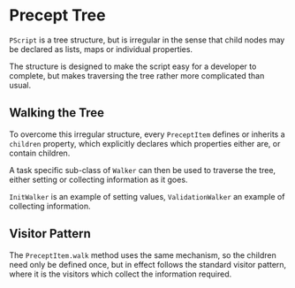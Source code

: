 # Precept Tree

`PScript` is a tree structure, but is irregular in the sense that child nodes may be declared as lists, maps or individual properties.

The structure is designed to make the script easy for a developer to complete, but makes traversing the tree rather more complicated than usual.

## Walking the Tree

To overcome this irregular structure, every `PreceptItem` defines or inherits a `children` property, which explicitly declares which properties either are, or contain children.

A task specific sub-class of `Walker` can then be used to traverse the tree, either setting or collecting information as it goes.

`InitWalker` is an example of setting values, `ValidationWalker` an example of collecting information.

## Visitor Pattern

The `PreceptItem.walk` method uses the same mechanism, so the children need only be defined once, but in effect follows the standard visitor pattern, where it is the visitors which collect the information required.